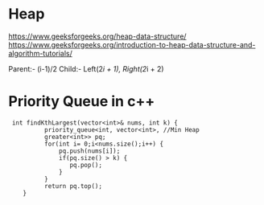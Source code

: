 # Heap

https://www.geeksforgeeks.org/heap-data-structure/
https://www.geeksforgeeks.org/introduction-to-heap-data-structure-and-algorithm-tutorials/


Parent:- (i-1)/2
Child:- Left(2*i + 1), Right(2*i + 2)

# Priority Queue in c++ 
```
 int findKthLargest(vector<int>& nums, int k) {
          priority_queue<int, vector<int>, //Min Heap 
          greater<int>> pq;
          for(int i= 0;i<nums.size();i++) {
              pq.push(nums[i]);
              if(pq.size() > k) {
                 pq.pop();
              }
          }
          return pq.top();
    }
```